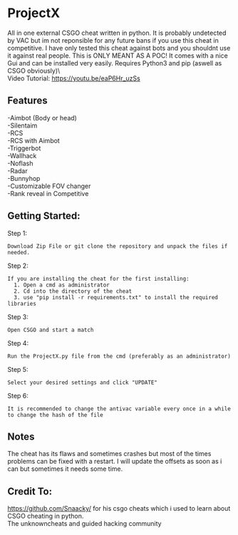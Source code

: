 # ProjectX
All in one external CSGO cheat written in python.
It is probably undetected by VAC but im not reponsible for any future bans if you use this cheat in competitive. I have only tested this cheat against bots and you shouldnt use it against real people. This is ONLY MEANT AS A POC!
It comes with a nice Gui and can be installed very easily.
Requires Python3 and pip (aswell as CSGO obviously)\                                                   
Video Tutorial: https://youtu.be/eaP6Hr_uzSs

## Features
-Aimbot (Body or head) \
-Silentaim \
-RCS \
-RCS with Aimbot \
-Triggerbot \
-Wallhack \
-Noflash \
-Radar \
-Bunnyhop \
-Customizable FOV changer \
-Rank reveal in Competitive 



## Getting Started:

Step 1:
```
Download Zip File or git clone the repository and unpack the files if needed.
```

Step 2:
```
If you are installing the cheat for the first installing:
  1. Open a cmd as administrator
  2. Cd into the directory of the cheat
  3. use "pip install -r requirements.txt" to install the required libraries
 ```
 
Step 3:
```
Open CSGO and start a match
```

Step 4:
```
Run the ProjectX.py file from the cmd (preferably as an administrator)
```

Step 5:
```
Select your desired settings and click "UPDATE"
```
Step 6:
```
It is recommended to change the antivac variable every once in a while to change the hash of the file
```

## Notes
The cheat has its flaws and sometimes crashes but most of the times problems can be fixed with a restart.
I will update the offsets as soon as i can but sometimes it needs some time.

## Credit To: 
https://github.com/Snaacky/ for his csgo cheats which i used to learn about CSGO cheating in python. \
The unknowncheats and guided hacking community

